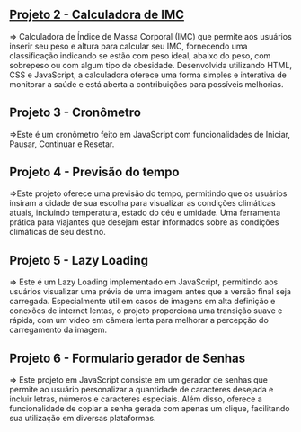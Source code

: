 ## [Projeto 2 - Calculadora de IMC](https://calculadoraimc-javascript.netlify.app/)
=> Calculadora de Índice de Massa Corporal (IMC) que permite aos usuários inserir seu peso e altura para calcular seu IMC, fornecendo uma classificação indicando se estão com peso ideal, abaixo do peso, com sobrepeso ou com algum tipo de obesidade. Desenvolvida utilizando HTML, CSS e JavaScript, a calculadora oferece uma forma simples e interativa de monitorar a saúde e está aberta a contribuições para possíveis melhorias.

## Projeto 3 - Cronômetro
=>Este é um cronômetro feito em JavaScript com funcionalidades de Iniciar, Pausar, Continuar e Resetar.

## Projeto 4 - Previsão do tempo
=>Este projeto oferece uma previsão do tempo, permitindo que os usuários insiram a cidade de sua escolha para visualizar as condições climáticas atuais, incluindo temperatura, estado do céu e umidade. Uma ferramenta prática para viajantes que desejam estar informados sobre as condições climáticas de seu destino.

## Projeto 5 - Lazy Loading
=> Este é um Lazy Loading implementado em JavaScript, permitindo aos usuários visualizar uma prévia de uma imagem antes que a versão final seja carregada. Especialmente útil em casos de imagens em alta definição e conexões de internet lentas, o projeto proporciona uma transição suave e rápida, com um vídeo em câmera lenta para melhorar a percepção do carregamento da imagem.

## Projeto 6 - Formulario gerador de Senhas 
=> Este projeto em JavaScript consiste em um gerador de senhas que permite ao usuário personalizar a quantidade de caracteres desejada e incluir letras, números e caracteres especiais. Além disso, oferece a funcionalidade de copiar a senha gerada com apenas um clique, facilitando sua utilização em diversas plataformas.
    
